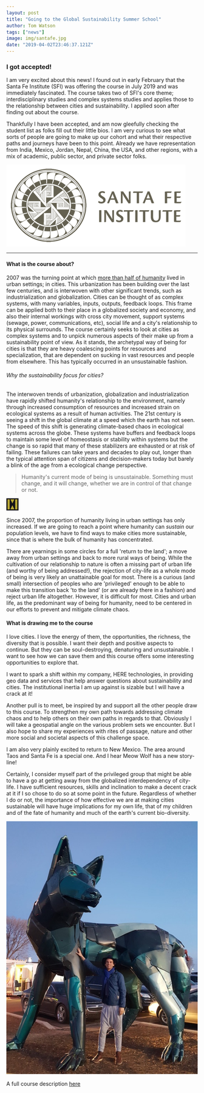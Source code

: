 ```yaml
---
layout: post
title: "Going to the Global Sustainability Summer School"
author: Tom Watson
tags: ["news"]
image: img/santafe.jpg
date: "2019-04-02T23:46:37.121Z"
---
```


### I got accepted!

I am very excited about this news! I found out in early February that the Santa Fe Institute (SFI) was offering the course in July 2019 and was immediately fascinated. The course takes two of SFI's core theme; interdisciplinary studies and complex systems studies and applies those to the relationship between cities and sustainability. I applied soon after finding out about the course.

Thankfully I have been accepted, and am now gleefully checking the student list as folks fill out their little bios. I am very curious to see what sorts of people are going to make up our cohort and what their respective paths and journeys have been to this point. Already we have representation from India, Mexico, Jordan, Nepal, China, the USA, and other regions, with a mix of academic, public sector, and private sector folks.

![break](img/SFI_logo.png)

---

#### What is the course about?

2007 was the turning point at which [more than half of humanity](https://theconversation.com/the-worlds-urban-population-is-growing-so-how-can-cities-plan-for-migrants-49931) lived in urban settings; in cities. This urbanization has been building over the last few centuries, and is interwoven with other significant trends, such as industrialization and globalization. Cities can be thought of as complex systems, with many variables, inputs, outputs, feedback loops. This frame can be applied both to their place in a globalized society and economy, and also their internal workings with cross city movement, support systems (sewage, power, communications, etc), social life and a city's relationship to its physical surrounds. The course certainly seeks to look at cities as complex systems and to unpick numerous aspects of their make up from a sustainability point of view. As it stands, the archetypal way of being for cities is that they are heavy coalescing points for resources and specialization, that are dependent on sucking in vast resources and people from elsewhere. This has typically occurred in an unsustainable fashion.

###### Why the sustainability focus for cities?

The interwoven trends of urbanization, globalization and industrialization have rapidly shifted humanity's relationship to the environment, namely through increased consumption of resources and increased strain on ecological systems as a result of human activities. The 21st century is seeing a shift in the global climate at a speed which the earth has not seen. The speed of this shift is generating climate-based chaos in ecological systems across the globe. These systems have buffers and feedback loops to maintain some level of homeostasis or stability within systems but the change is so rapid that many of these stabilizers are exhausted or at risk of failing. These failures can take years and decades to play out, longer than the typical attention span of citizens and decision-makers today but barely a blink of the age from a ecological change perspective. 

> Humanity's current mode of being is unsustainable. Something must change, and it will change, whether we are in control of that change or not.

![break](img/icon.jpg)

Since 2007, the proportion of humanity living in urban settings has only increased. If we are going to reach a point where humanity can *sustain* our population levels, we have to find ways to make cities more sustainable, since that is where the bulk of humanity has concentrated.

There are yearnings in some circles for a full 'return to the land'; a move away from urban settings and back to more rural ways of being. While the cultivation of our relationship to nature is often a missing part of urban life (and worthy of being addressed!), the rejection of city-life as a whole mode of being is very likely an unattainable goal for most. There is a curious (and small) intersection of peoples who are 'privileged' enough to be able to make this transition back 'to the land' (or are already there in a fashion) and reject urban life altogether. However, it is difficult for most. Cities and urban life, as the predominant way of being for humanity, need to be centered in our efforts to prevent and mitigate climate chaos.

#### What is drawing me to the course

I love cities. I love the energy of them, the opportunities, the richness, the diversity that is possible. I want their depth and positive aspects to continue. But they can be soul-destroying, denaturing and unsustainable. I want to see how we can save them and this course offers some interesting opportunities to explore that.

I want to spark a shift within my company, HERE technologies, in providing geo data and services that help answer questions about sustainability and cities. The institutional inertia I am up against is sizable but I will have a crack at it!

Another pull is to meet, be inspired by and support all the other people draw to this course. To strengthen my own path towards addressing climate chaos and to help others on their own paths in regards to that. Obviously I will take a geospatial angle on the various problem sets we encounter. But I also hope to share my experiences with rites of passage, nature and other more social and societal aspects of this challenge space.

I am also very plainly excited to return to New Mexico. The area around Taos and Santa Fe is a special one. And I hear Meow Wolf has a new story-line!

Certainly, I consider myself part of the privileged group that might be able to have a go at getting away from the globalized interdependency of city-life. I have sufficient resources, skills and inclination to make a decent crack at it if I so chose to do so at some point in the future. Regardless of whether I do or not, the importance of how effective we are at making cities sustainable will have huge implications for my own life, that of my children and of the fate of humanity and much of the earth's current bio-diversity.

![meow wolf!](img/meowwolf.jpg)

A full course description [here](https://www.santafe.edu/engage/learn/schools/global-sustainability-summer-school)
